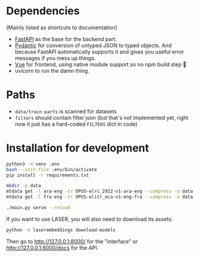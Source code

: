 # Dependencies
(Mainly listed as shortcuts to documentation)

- [FastAPI](https://fastapi.tiangolo.com) as the base for the backend part.
- [Pydantic](https://pydantic-docs.helpmanual.io/) for conversion of untyped JSON to typed objects. And because FastAPI automatically supports it and gives you useful error messages if you mess up things.
- [Vue](https://vuejs.org/guide/introduction.html) for frontend, using native module support so no npm build step 🎉
- uvicorn to run the damn thing.

# Paths
- `data/train-parts` is scanned for datasets
- `filters` should contain filter json (but that's not implemented yet, right now it just has a hard-coded `FILTERS` dict in code)

# Installation for development
```sh
python3 -m venv .env
bash --init-file .env/bin/activate
pip install -r requirements.txt

mkdir -p data
mtdata get -l ara-eng -tr OPUS-elrc_2922-v1-ara-eng --compress -o data
mtdata get -l fra-eng -tr OPUS-elitr_eca-v1-eng-fra --compress -o data

./main.py serve --reload
```

If you want to use LASER, you will also need to download its assets:

```sh
python -m laserembeddings download-models
```

Then go to http://127.0.0.1:8000/ for the "interface" or http://127.0.0.1:8000/docs for the API.
